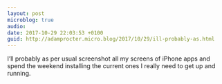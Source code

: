 ```yaml
---
layout: post
microblog: true
audio: 
date: 2017-10-29 22:03:53 +0100
guid: http://adamprocter.micro.blog/2017/10/29/ill-probably-as.html
---
```

I’ll probably as per usual screenshot all my screens of iPhone apps and spend the weekend installing the current ones I really need to get up and running. 
